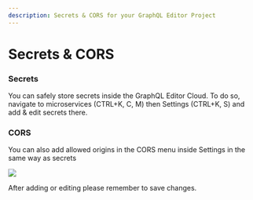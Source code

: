 ```yaml
---
description: Secrets & CORS for your GraphQL Editor Project
---
```


# Secrets & CORS

### Secrets

You can safely store secrets inside the GraphQL Editor Cloud. To do so, navigate to microservices (CTRL+K, C, M) then Settings (CTRL+K, S) and add & edit secrets there.

### CORS

You can also add allowed origins in the CORS menu inside Settings in the same way as secrets

![](<../../.gitbook/assets/image (5) (1) (1).png>)

After adding or editing please remember to save changes.
